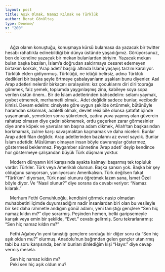```yaml
---
layout: post
title: Aşık Olmak, Namaz Kılmak ve Türklük
author: Berat Gönültaş
type: Deneme/
x: "200"
---
```

<br/>
&nbsp;&nbsp;&nbsp;&nbsp;Ağzı olanın konuştuğu, konuşmaya kürsü bulamasa da yazacak bir twitter hesabı rahatlıkla edinebildiği bir dünya üstünde yaşadığımız. Görüyorsunuz, ben de kendine yazacak bir mekan bulanlardan biriyim. Yazacak mekan bulan başka bazıları, İslam’a doğrudan saldırmaya cesaret edemeyen birtakım korkak, ‘Arap adeti’ başlığı altında İslami yaşayış tarzını karalıyor. Türklük elden gidiyormuş. Türklüğü, ne idüğü belirsiz, adına Türklük dedikleri bir başka şeyle örtmeye çabalayanların uşakları bunu diyenler. Asıl Arap adetleri nelerdir birkaçını sıralayalım: kız çocuklarını diri diri toprağa gömmek, faiz yemek, toplumda yaygınlaşmış zina, kabileye soya sopa verilen üstün önem.. Bir de İslam adetlerinden bahsedelim: selamı yaymak, gıybet etmemek, merhametli olmak.. Adet değildir sadece bunlar, vecibedir kimisi. Devam edelim: cinsiyete göre uygun şekilde örtünmek, bütünüyle haramdan sakınmak, adaletli olmak, devlet reisi bile olunsa şatafat içinde yaşamamak, yemekten sonra şükretmek, çadıra yuva yapmış olan güvercin rahatsız olmasın diye çadırı sökmemek, ordu geçerken zarar görmesinler diye anne köpek ve yavrularının başına adam dikmek, Allah’tan başkasından korkmamak, zulme karşı savaşmaktan kaçmamak ve daha niceleri. Bunlar Arap adeti filan değildir. Arap adetlerinden bazılarını az evvel saydık. Bunlar İslam adetidir. Müslüman olmayan insan böyle davranışlar göstermez, göstermesi beklenmez. Peygamber sünnetine ‘Arap adeti’ deyip kendince hor göstermeye çalışandan büyük Türk düşmanı yoktur.

&nbsp;&nbsp;&nbsp;&nbsp;Modern dünyanın kiri karşısında ayakta kalmayı başarmış tek topluluk vardır: Türkler. Türk veya Amerikalı olursun. Başka şansın yok. Başka bir şey olduğunu sanıyorsan, yanılıyorsun: Amerikalısın. Türk değilsen fakat “Türk’üm” diyorsan, Türk nasıl olunuru öğretmek lazım sana, İsmet Özel böyle diyor. Ve “Nasıl olunur?” diye sorana da cevabı veriyor: “Namaz kılarak.”

&nbsp;&nbsp;&nbsp;&nbsp;Merhum Fethi Gemuhluoğlu, kendisini görmek nasip olmadan muhabbetini içimde duyumsadığım nadir insanlardan biri olan bu vesileyle bir kez daha rahmetle andığım gönül adamı, yeni tanıştığı gençlere “Sen hiç namaz kıldın mı?” diye sorarmış. Peşinden hemen, belki garipsemeyle karışık veya emin bir şekilde, “Evet.” cevabı gelirmiş. Soru tekrarlanırmış: “Sen hiç namaz kıldın mı?”

&nbsp;&nbsp;&nbsp;&nbsp;Fethi Ağabey’in yeni tanıştığı gençlere sorduğu bir diğer soru da “Sen hiç aşık oldun mu?” olurmuş. Anadolu’nun bağrından gelen gençler utanırmış tabi bu soru karşısında, benim bunları dinlediğim kişi “Hayır.” diye cevap vermiş mesela.

&nbsp;&nbsp;&nbsp;&nbsp;Sen hiç namaz kıldın mı?  
&nbsp;&nbsp;&nbsp;&nbsp;Peki sen hiç aşık oldun mu?
